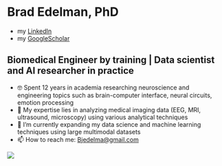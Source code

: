 # Brad Edelman, PhD

- my [LinkedIn](https://www.linkedin.com/in/bradley-edelman-583b6122/)
- my [GoogleScholar](https://scholar.google.com/citations?user=MmlZKs0AAAAJ&hl=en&oi=ao)

## Biomedical Engineer by training | Data scientist and AI researcher in practice

- 🤓 Spent 12 years in academia researching neuroscience and engineering topics such as brain-computer interface, neural circuits, emotion processing
- 🔭 My expertise lies in analyzing medical imaging data (EEG, MRI, ultrasound, microscopy) using various analytical techniques
- 🌱 I’m currently expanding my data science and machine learning techniques using large multimodal datasets
- 📫 How to reach me: Bjedelma@gmail.com

![](https://komarev.com/ghpvc/?username=BradleyEdelman&color=blue)
